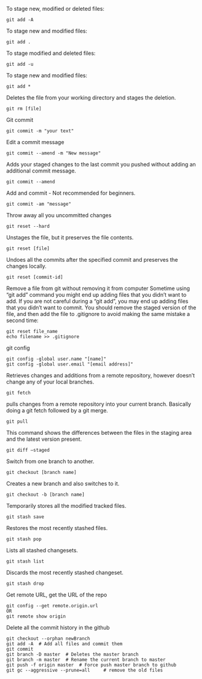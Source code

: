 To stage new, modified or deleted files:
```
git add -A
```

To stage new and modified files:
```
git add .
```

To stage modified and deleted files:
```
git add -u
```

To stage new and modified files:
```
git add *
```

Deletes the file from your working directory and stages the deletion.
```
git rm [file]
```

Git commit
```
git commit -m "your text"
```

Edit a commit message
```
git commit --amend -m "New message"
```

Adds your staged changes to the last commit you pushed without adding an additional commit message.
```
git commit --amend
```

Add and commit - Not recommended for beginners.
```
git commit -am "message"
```

Throw away all you uncommitted changes
```
git reset --hard
```

Unstages the file, but it preserves the file contents.
```
git reset [file]
```

Undoes all the commits after the specified commit and preserves the changes locally.
```
git reset [commit-id]
```

Remove a file from git without removing it from computer
Sometime using “git add” command you might end up adding files that you didn’t want to add.
If you are not careful during a “git add”, you may end up adding files that you didn’t want to commit. You should remove the staged version of the file, and then add the file to .gitignore to avoid making the same mistake a second time:
```
git reset file_name
echo filename >> .gitignore
```

git config
```
git config -global user.name "[name]"
git config -global user.email "[email address]"
```

Retrieves changes and additions from a remote repository, however doesn’t change any of your local branches.
```
git fetch
```

pulls changes from a remote repository into your current branch. Basically doing a git fetch followed by a git merge.
```
git pull 
```

This command shows the differences between the files in the staging area and the latest version present.
```
git diff –staged
```

Switch from one branch to another.
```
git checkout [branch name]
```

Creates a new branch and also switches to it.
```
git checkout -b [branch name]
```

Temporarily stores all the modified tracked files.
```
git stash save
```

Restores the most recently stashed files.
```
git stash pop
```

Lists all stashed changesets.
```
git stash list
```

Discards the most recently stashed changeset.
```
git stash drop
```

Get remote URL, get the URL of the repo
```
git config --get remote.origin.url
OR
git remote show origin
```

Delete all the commit history in the github
```
git checkout --orphan newBranch
git add -A  # Add all files and commit them
git commit
git branch -D master  # Deletes the master branch
git branch -m master  # Rename the current branch to master
git push -f origin master  # Force push master branch to github
git gc --aggressive --prune=all     # remove the old files
```
